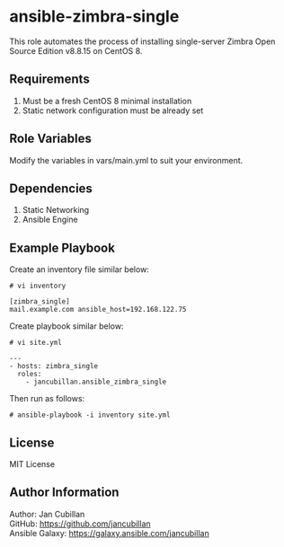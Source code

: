 ansible-zimbra-single
=====================

This role automates the process of installing single-server Zimbra Open Source Edition v8.8.15 on CentOS 8.

Requirements
------------

1) Must be a fresh CentOS 8 minimal installation
2) Static network configuration must be already set

Role Variables
--------------

Modify the variables in vars/main.yml to suit your environment.

Dependencies
------------

1) Static Networking
2) Ansible Engine

Example Playbook
----------------

Create an inventory file similar below:

    # vi inventory

    [zimbra_single]
    mail.example.com ansible_host=192.168.122.75

Create playbook similar below:

    # vi site.yml

    --- 
    - hosts: zimbra_single
      roles:
        - jancubillan.ansible_zimbra_single

Then run as follows:

    # ansible-playbook -i inventory site.yml

License
-------

MIT License

Author Information
------------------

Author: Jan Cubillan<br/>
GitHub: https://github.com/jancubillan<br/>
Ansible Galaxy: https://galaxy.ansible.com/jancubillan
